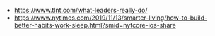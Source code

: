* https://www.tlnt.com/what-leaders-really-do/
* https://www.nytimes.com/2019/11/13/smarter-living/how-to-build-better-habits-work-sleep.html?smid=nytcore-ios-share
